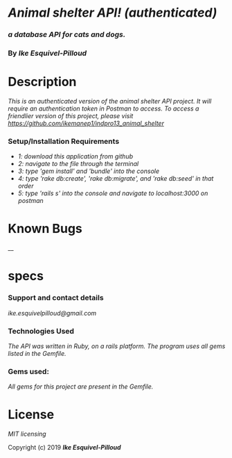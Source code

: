 # _Animal shelter API! (authenticated)_

### _a database API for cats and dogs._

### By _**Ike Esquivel-Pilloud**_

# Description

_This is an authenticated version of the animal shelter API project. It will require an authentication token in Postman to access. To access a friendlier version of this project, please visit https://github.com/ikemanep1/indpro13_animal_shelter_

### Setup/Installation Requirements

* _1: download this application from github_
* _2: navigate to the file through the terminal_
* _3: type 'gem install' and 'bundle' into the console_
* _4: type 'rake db:create', 'rake db:migrate', and 'rake db:seed' in that order_
* _5: type 'rails s' into the console and navigate to localhost:3000 on postman_

# Known Bugs

__

# specs


### Support and contact details

_ike.esquivelpilloud@gmail.com_

### Technologies Used

_The API was written in Ruby, on a rails platform. The program uses all gems listed in the Gemfile._

### Gems used:

_All gems for this project are present in the Gemfile._

# License

_MIT licensing_

Copyright (c) 2019 **_Ike Esquivel-Pilloud_**
